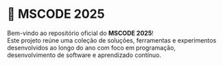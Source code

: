# 📘 MSCODE 2025

Bem-vindo ao repositório oficial do **MSCODE 2025**!  
Este projeto reúne uma coleção de soluções, ferramentas e experimentos desenvolvidos ao longo do ano com foco em programação, desenvolvimento de software e aprendizado contínuo.
